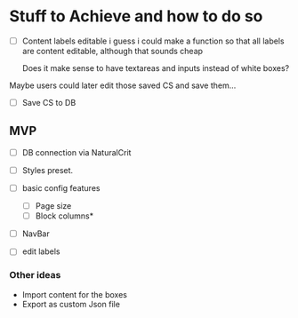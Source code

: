 # Stuff to Achieve and how to do so

- [ ] Content labels editable
    i guess i could make a function so that all labels are content editable, although that sounds cheap

    Does it make sense to have textareas and inputs instead of white boxes?

Maybe users could later edit those saved CS and save them...

- [ ] Save CS to DB


## MVP

- [ ] DB connection via NaturalCrit
- [ ] Styles preset.
- [ ] basic config features
    - [ ] Page size
    - [ ] Block columns*
- [ ] NavBar
- [ ] edit labels


### Other ideas
- Import content for the boxes
- Export as custom Json file
